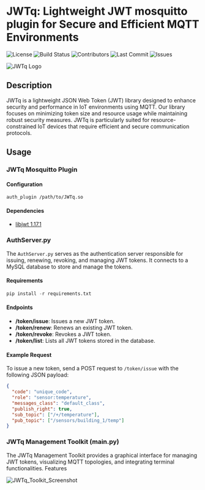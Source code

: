 # JWTq: Lightweight JWT mosquitto plugin for Secure and Efficient MQTT Environments

![License](https://img.shields.io/github/license/ddagmilu/JWTq)
![Build Status](https://img.shields.io/github/actions/workflow/status/ddagmilu/JWTq/build.yml)
![Contributors](https://img.shields.io/github/contributors/ddagmilu/JWTq)
![Last Commit](https://img.shields.io/github/last-commit/ddagmilu/JWTq)
![Issues](https://img.shields.io/github/issues/ddagmilu/JWTq)

![JWTq Logo](https://i.imgur.com/tNHj0rA.png) <!-- Placeholder for logo image -->

## Description

JWTq is a lightweight JSON Web Token (JWT) library designed to enhance security and performance in IoT environments using MQTT. Our library focuses on minimizing token size and resource usage while maintaining robust security measures. JWTq is particularly suited for resource-constrained IoT devices that require efficient and secure communication protocols.

## Usage

### JWTq Mosquitto Plugin

#### Configuration

```
auth_plugin /path/to/JWTq.so
```

#### Dependencies
- [libjwt 1.17.1](https://github.com/benmcollins/libjwt)

### AuthServer.py

The `AuthServer.py` serves as the authentication server responsible for issuing, renewing, revoking, and managing JWT tokens. It connects to a MySQL database to store and manage the tokens.

#### Requirements

```python
pip install -r requirements.txt
```

#### Endpoints

- **/token/issue**: Issues a new JWT token.
- **/token/renew**: Renews an existing JWT token.
- **/token/revoke**: Revokes a JWT token.
- **/token/list**: Lists all JWT tokens stored in the database.

#### Example Request

To issue a new token, send a POST request to `/token/issue` with the following JSON payload:
```json
{
  "code": "unique_code",
  "role": "sensor:temperature",
  "messages_class": "default_class",
  "publish_right": true,
  "sub_topic": ["/+/temperature"],
  "pub_topic": ["/sensors/building_1/temp"]
}
```

### JWTq Management Toolkit (main.py)

The JWTq Management Toolkit provides a graphical interface for managing JWT tokens, visualizing MQTT topologies, and integrating terminal functionalities.
Features

![JWTq_Toolkit_Screenshot](https://i.imgur.com/9XlOHFq.png) <!-- Placeholder for logo image -->

